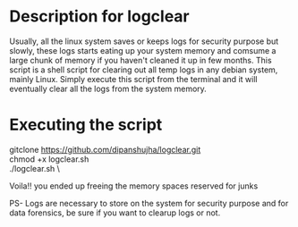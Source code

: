 # Description for logclear
Usually, all the linux system saves or keeps logs for security purpose but slowly, these logs starts eating up your system memory and comsume a large chunk of memory if you haven't cleaned it up in few months.
This script is a shell script for clearing out all temp logs in any debian system, mainly Linux.
Simply execute this script from the terminal and it will eventually clear all the logs from the system memory.

# Executing the script
gitclone https://github.com/dipanshujha/logclear.git \
chmod +x logclear.sh \
./logclear.sh \

Voila!! you ended up freeing the memory spaces reserved for junks

PS- Logs are necessary to store on the system for security purpose and for data forensics, be sure if you want to clearup logs or not.
